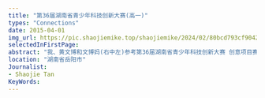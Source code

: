```yaml
---
title: "第36届湖南省青少年科技创新大赛(高一)"
types: "Connections"
date: 2015-04-01
img_url: https://pic.shaojiemike.top/shaojiemike/2024/02/80bcd793cf90420b1f2ae00b307b7dae.png
selectedInFirstPage:
abstract: "我、黄文博和文博妈(右中左)参考第36届湖南省青少年科技创新大赛 创意项目赛道。来自高一创新课程的脑洞大开，拿了省一后没有继续投钱去全国赛。反而第二年被别人申请专利了😭"
location: "湖南省岳阳市"
Journalist:
- Shaojie Tan
KeyWords:
---
```

